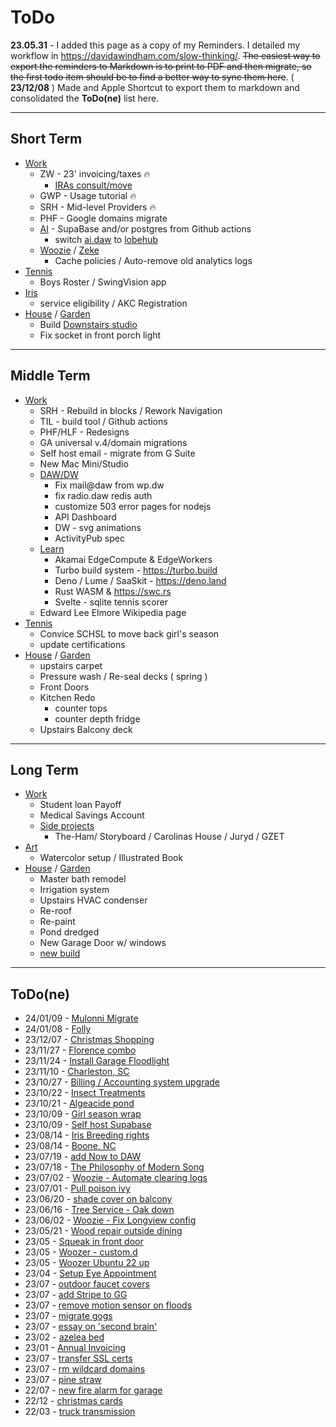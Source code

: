 # ToDo

**23.05.31** - I added this page as a copy of my Reminders. I detailed my workflow in https://davidawindham.com/slow-thinking/. ~~The easiest way to export the reminders to Markdown is to print to PDF and then migrate, so the first todo item should be to find a better way to sync them here~~. ( **23/12/08** ) Made and Apple Shortcut to export them to markdown and consolidated the **ToDo(ne)** list here.

---

## Short Term

- [Work](/notes/work)
  - ZW - 23' invoicing/taxes 🔥
    - [IRAs consult/move](/notes/work/wealth)
  - GWP - Usage tutorial 🔥
  - SRH - Mid-level Providers 🔥
  - PHF - Google domains migrate
  - [AI](/notes/work/projects/ai) - SupaBase and/or postgres from Github actions
    - switch [ai.daw](https://ai.davidawindham.com) to [lobehub](https://github.com/lobehub/lobe-chat)
  - [Woozie](/docs/computers/woozie) / [Zeke](/docs/computers/zeke)
    - Cache policies / Auto-remove old analytics logs
- [Tennis](/notes/tennis)
  - Boys Roster / SwingVision app
- [Iris](/notes/dogs)
  - service eligibility / AKC Registration
- [House](/notes/house) / [Garden](/notes/garden)
  - Build [Downstairs studio](/notes/house/studio)
  - Fix socket in front porch light

---

## Middle Term

- [Work](/notes/work)
  - SRH - Rebuild in blocks / Rework Navigation
  - TIL - build tool / Github actions
  - PHF/HLF - Redesigns
  - GA universal v.4/domain migrations
  - Self host email - migrate from G Suite
  - New Mac Mini/Studio
  - [DAW/DW](/docs/computers/woozie)
    - Fix mail@daw from wp.dw
    - fix radio.daw redis auth
    - customize 503 error pages for nodejs
    - API Dashboard
    - DW - svg animations
    - ActivityPub spec
  - [Learn](/lists/now/learning)
    - Akamai EdgeCompute & EdgeWorkers
    - Turbo build system - https://turbo.build
    - Deno / Lume / SaaSkit - https://deno.land
    - Rust WASM & https://swc.rs
    - Svelte - sqlite tennis scorer
  - Edward Lee Elmore Wikipedia page
- [Tennis](/notes/tennis)
  - Convice SCHSL to move back girl's season
  - update certifications
- [House](/notes/house) / [Garden](/notes/garden)
  - upstairs carpet
  - Pressure wash / Re-seal decks ( spring )
  - Front Doors
  - Kitchen Redo
    - counter tops
    - counter depth fridge
  - Upstairs Balcony deck

---

## Long Term

- [Work](/notes/work)
  - Student loan Payoff
  - Medical Savings Account
  - [Side projects](/notes/work/projects/)
    - The-Ham/ Storyboard / Carolinas House / Juryd / GZET
- [Art](/notes/art)
  - Watercolor setup / Illustrated Book
- [House](/notes/house) / [Garden](/notes/garden)
  - Master bath remodel
  - Irrigation system
  - Upstairs HVAC condenser
  - Re-roof
  - Re-paint
  - Pond dredged
  - New Garage Door w/ windows  
  - [new build](/notes/house/build)

---

## ToDo(ne)

- 24/01/09 - [Mulonni Migrate](/notes/work)
- 24/01/08 - [Folly](/notes/travel)
- 23/12/07 - [Christmas Shopping](/lists/shopping)
- 23/11/27 - [Florence combo](/notes/tennis)
- 23/11/24 - [Install Garage Floodlight](/notes/house)
- 23/11/10 - [Charleston, SC](/notes/travel)
- 23/10/27 - [Billing / Accounting system upgrade](/notes/work)
- 23/10/22 - [Insect Treatments](/notes/house)
- 23/10/21 - [Algeacide pond](/notes/garden)
- 23/10/09 - [Girl season wrap](/notes/tennis)
- 23/10/09 - [Self host Supabase](/notes/work/projects/ai)
- 23/08/14 - [Iris Breeding rights](/notes/dogs)
- 23/08/14 - [Boone, NC](/notes/travel)
- 23/07/19 - [add Now to DAW](/docs/computers/woozie)
- 23/07/18 - [The Philosophy of Modern Song](https://en.wikipedia.org/wiki/The_Philosophy_of_Modern_Song)
- 23/07/02 - [Woozie - Automate clearing logs](/docs/computers/woozie)
- 23/07/01 - [Pull poison ivy](/notes/garden)
- 23/06/20 - [shade cover on balcony](/lists/index.md)
- 23/06/16 - [Tree Service - Oak down](/posts/white-oak)
- 23/06/02 - [Woozie - Fix Longview config](/docs/computers/woozie)
- 23/05/21 - [Wood repair outside dining](/notes/house)
- 23/05 - [Squeak in front door](/notes/house)
- 23/05 - [Woozer - custom.d](/docs/computers/woozer)
- 23/05 - [Woozer Ubuntu 22 up](/docs/computers/woozer)
- 23/04 - [Setup Eye Appointment](/notes/health)
- 23/07 - [outdoor faucet covers](/notes/house)
- 23/07 - [add Stripe to GG](/docs/computers/zeke)
- 23/07 - [remove motion sensor on floods](/notes/house)
- 23/07 - [migrate gogs](/lists/index.md)
- 23/07 - [essay on 'second brain'](https://davidawindham.com/a-second-brain/)
- 23/02 - [azelea bed](/notes/garden)
- 23/01 - [Annual Invoicing](/notes/work)
- 23/07 - [transfer SSL certs](/docs/computers/zeke)
- 23/07 - [rm wildcard domains](/docs/computers/zeke)
- 23/07 - [pine straw](/notes/house)
- 22/07 - [new fire alarm for garage](/notes/house)
- 22/12 - [christmas cards](/notes/health)
- 22/03 - [truck transmission](https://davidawindham.com/automobiles/)
